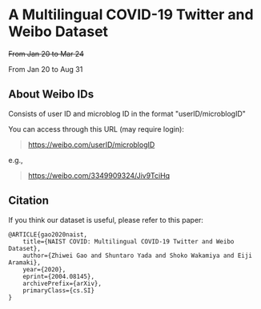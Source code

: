 # A Multilingual COVID-19 Twitter and Weibo Dataset
~~From Jan 20 to Mar 24~~

From Jan 20 to Aug 31



## About Weibo IDs
Consists of user ID and microblog ID in the format "userID/microblogID"

You can access through this URL (may require login):
> https://weibo.com/userID/microblogID

e.g.,
> https://weibo.com/3349909324/Jiv9TciHq

## Citation
If you think our dataset is useful, please refer to this paper:
```
@ARTICLE{gao2020naist,
    title={NAIST COVID: Multilingual COVID-19 Twitter and Weibo Dataset},
    author={Zhiwei Gao and Shuntaro Yada and Shoko Wakamiya and Eiji Aramaki},
    year={2020},
    eprint={2004.08145},
    archivePrefix={arXiv},
    primaryClass={cs.SI}
}
```
